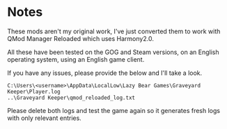 # Notes

These mods aren't my original work, I've just converted them to work with QMod Manager Reloaded which uses Harmony2.0.

All these have been tested on the GOG and Steam versions, on an English operating system, using an English game client.

If you have any issues, please provide the below and I'll take a look.

```
C:\Users\<username>\AppData\LocalLow\Lazy Bear Games\Graveyard Keeper\Player.log
..\Graveyard Keeper\qmod_reloaded_log.txt
```

Please delete both logs and test the game again so it generates fresh logs with only relevant entries.
